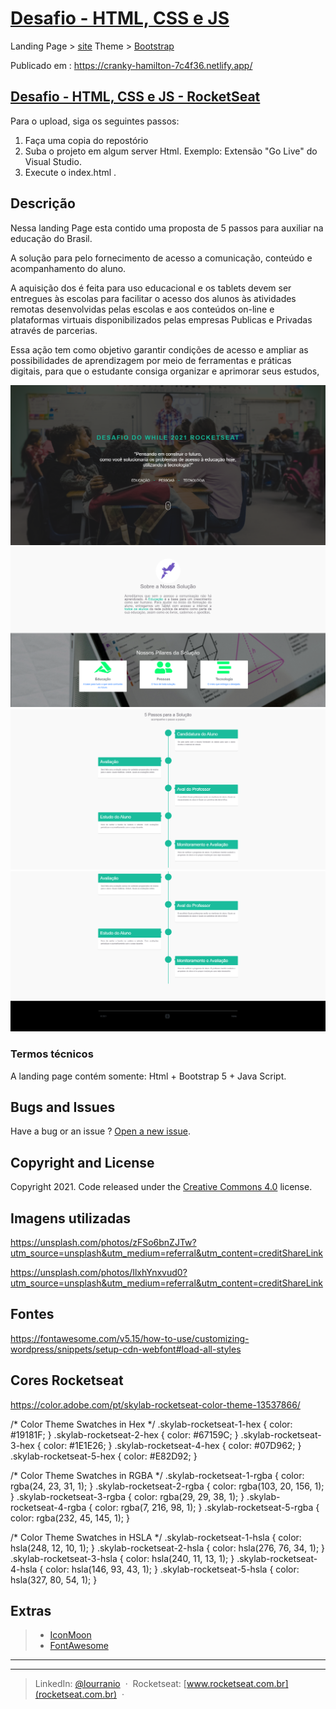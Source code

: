 # [Desafio - HTML, CSS e JS](https://efficient-sloth-d85.notion.site/Instru-es-dos-desafios-f2f2c5574cf640c59de425413f60c8eb?p=d214b654aec44c21b55a399a73fcfb04)

Landing Page > [site](https://cranky-hamilton-7c4f36.netlify.app/)
Theme > [Bootstrap](http://getbootstrap.com/)

Publicado em : https://cranky-hamilton-7c4f36.netlify.app/

## [Desafio - HTML, CSS e JS - RocketSeat](https://www.notion.so/Desafio-HTML-CSS-e-JS-d214b654aec44c21b55a399a73fcfb04)

Para o upload,
siga os seguintes passos:

1. Faça uma copia do repostório
2. Suba o projeto em algum server Html. Exemplo: Extensão "Go Live" do Visual Studio.
3. Execute o index.html .

## Descrição

Nessa landing Page esta contido uma proposta de 5 passos para auxiliar na educação do Brasil.

A solução para pelo fornecimento de acesso a comunicação, conteúdo e acompanhamento do aluno.

A aquisição dos é feita para uso educacional e os tablets devem ser entregues às escolas para facilitar o acesso dos alunos às atividades remotas desenvolvidas pelas escolas e aos conteúdos on-line e plataformas virtuais disponibilizados pelas empresas Publicas e Privadas através de parcerias.

Essa ação tem como objetivo garantir condições de acesso e ampliar as possibilidades de aprendizagem por meio de ferramentas e práticas digitais, para que o estudante consiga organizar e aprimorar seus estudos,

![Edit](/images/01-pagina-inicial.png) ![Edit](/images/02-sobre.png)
![Edit](/images/03-5-passos-solucao.png) ![Edit](/images/04-footer.png)


### Termos técnicos
A landing page contém somente: Html + Bootstrap 5 + Java Script.


## Bugs and Issues
Have a bug or an issue ? [Open a new issue](https://github.com/lourranio/dowhile-landing-page/issues).


## Copyright and License
Copyright 2021. Code released under the [Creative Commons 4.0](https://creativecommons.org/licenses/by/4.0/) license.


## Imagens utilizadas
https://unsplash.com/photos/zFSo6bnZJTw?utm_source=unsplash&utm_medium=referral&utm_content=creditShareLink

https://unsplash.com/photos/IlxhYnxvud0?utm_source=unsplash&utm_medium=referral&utm_content=creditShareLink

## Fontes
https://fontawesome.com/v5.15/how-to-use/customizing-wordpress/snippets/setup-cdn-webfont#load-all-styles


## Cores Rocketseat

https://color.adobe.com/pt/skylab-rocketseat-color-theme-13537866/

/* Color Theme Swatches in Hex */
.skylab-rocketseat-1-hex { color: #19181F; }
.skylab-rocketseat-2-hex { color: #67159C; }
.skylab-rocketseat-3-hex { color: #1E1E26; }
.skylab-rocketseat-4-hex { color: #07D962; }
.skylab-rocketseat-5-hex { color: #E82D92; }

/* Color Theme Swatches in RGBA */
.skylab-rocketseat-1-rgba { color: rgba(24, 23, 31, 1); }
.skylab-rocketseat-2-rgba { color: rgba(103, 20, 156, 1); }
.skylab-rocketseat-3-rgba { color: rgba(29, 29, 38, 1); }
.skylab-rocketseat-4-rgba { color: rgba(7, 216, 98, 1); }
.skylab-rocketseat-5-rgba { color: rgba(232, 45, 145, 1); }

/* Color Theme Swatches in HSLA */
.skylab-rocketseat-1-hsla { color: hsla(248, 12, 10, 1); }
.skylab-rocketseat-2-hsla { color: hsla(276, 76, 34, 1); }
.skylab-rocketseat-3-hsla { color: hsla(240, 11, 13, 1); }
.skylab-rocketseat-4-hsla { color: hsla(146, 93, 43, 1); }
.skylab-rocketseat-5-hsla { color: hsla(327, 80, 54, 1); }

## Extras

> -  [IconMoon](https://icomoon.io/)
> -  [FontAwesome](http://fontawesome.io/)

<hr>

----
> LinkedIn: [@lourranio](https://www.linkedin.com/in/lourranio) &nbsp;&middot;&nbsp;
> Rocketseat: [www.rocketseat.com.br](rocketseat.com.br) &nbsp;&middot;&nbsp;




